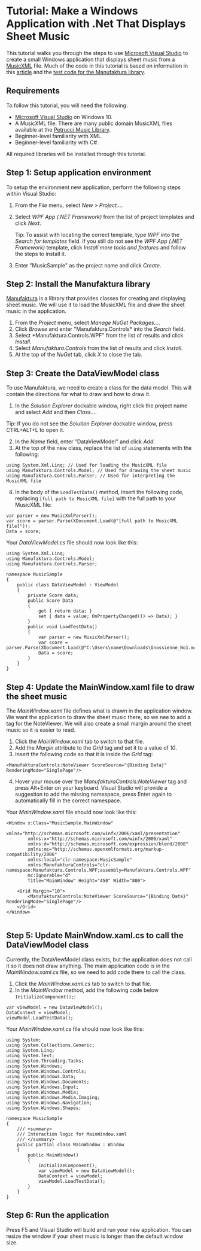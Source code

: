 # Tutorial: Make a Windows Application with .Net That Displays Sheet Music

This tutorial walks you through the steps to use [Microsoft Visual Studio](https://visualstudio.microsoft.com/) to create a small Windows application that displays sheet music from a [MusicXML](https://www.musicxml.com) file. Much of the code in this tutorial is based on information in this [article](http://manufaktura-controls.com/en-US/Articles/Display?id=2) and the [test code for the Manufaktura library](https://bitbucket.org/Ajcek/manufakturalibraries).

## Requirements

To follow this tutorial, you will need the following:

- [Microsoft Visual Studio](https://visualstudio.microsoft.com/) on Windows 10.
- A MusicXML file. There are many public domain MusicXML files available at the [Petrucci Music Library](https://imslp.org).
- Beginner-level familiarity with XML.
- Beginner-level familiarity with C#.

All required libraries will be installed through this tutorial.

## Step 1: Setup application environment

To setup the environment new application, perform the following steps within Visual Studio:

1. From the *File* menu, select *New* > *Project...*.
2. Select *WPF App (.NET Framework)* from the list of project templates and click *Next*.

   Tip: To assist with locating the correct template, type *WPF* into the *Search for templates* field. If you still do not see the *WPF App (.NET Framework)* template, click *Install more tools and features* and follow the steps to install it.

3. Enter "MusicSample" as the project name and click *Create*.

## Step 2: Install the Manufaktura library

[Manufaktura](http://manufaktura-controls.com/en-US/Home/) is a library that provides classes for creating and displaying sheet music. We will use it to load the MusicXML file and draw the sheet music in the application.

1. From the *Project* menu, select *Manage NuGet Packages...*.
2. Click *Browse* and enter "Manufaktura.Controls* into the *Search* field.
3. Select *Manufaktura.Controls.WPF" from the list of results and click *Install*.
4. Select *Manufaktura.Controls* from the list of results and click *Install*.
5. At the top of the *NuGet* tab, click *X* to close the tab.

## Step 3: Create the DataViewModel class

To use Manufaktura, we need to create a class for the data model. This will contain the directions for what to draw and how to draw it.

1. In the *Solution Explorer* dockable window, right click the project name and select *Add* and then *Class...*. 

  Tip: If you do not see the *Solution Explorer* dockable window, press CTRL+ALT+L to open it.

2. In the *Name* field, enter "DataViewModel" and click *Add*.
3. At the top of the new class, replace the list of `using` statements with the following:

```
using System.Xml.Linq; // Used for loading the MusicXML file
using Manufaktura.Controls.Model; // Used for drawing the sheet music
using Manufaktura.Controls.Parser; // Used for interpreting the MusicXML file
```

4. In the body of the `LoadTestData()` method, insert the following code, replacing `[full path to MusicXML file]` with the full path to your MusicXML file:

```
var parser = new MusicXmlParser();
var score = parser.Parse(XDocument.Load(@"[full path to MusicXML file]"));
Data = score;
```

Your *DataViewModel.cs* file should now look like this:

```
using System.Xml.Linq;
using Manufaktura.Controls.Model;
using Manufaktura.Controls.Parser;

namespace MusicSample
{
    public class DataViewModel : ViewModel
    {
        private Score data;
        public Score Data
        {
            get { return data; }
            set { data = value; OnPropertyChanged(() => Data); }
        }
        public void LoadTestData()
        {
            var parser = new MusicXmlParser();
            var score = parser.Parse(XDocument.Load(@"C:\Users\name\Downloads\Gnossienne_No1.musicxml"));
            Data = score;
        }
    }
}
```

## Step 4: Update the MainWindow.xaml file to draw the sheet music

The *MainWindow.xaml* file defines what is drawn in the application window. We want the application to draw the sheet music there, so we nee to add a tag for the NoteViewer. We will also create a small margin around the sheet music so it is easier to read.

1. Click the *MainWindow.xaml* tab to switch to that file.
2. Add the *Margin* attribute to the *Grid* tag and set it to a value of *10*.
3. Insert the following code so that it is inside the *Grid* tag:

```
<ManufakturaControls:NoteViewer ScoreSource="{Binding Data}" RenderingMode="SinglePage"/>
```

4. Hover your mouse over the *ManufakturaControls:NoteViewer* tag and press Alt+Enter on your keyboard. Visual Studio will provide a suggestion to add the missing namespace, press Enter again to automatically fill in the correct namespace.

Your *MainWindow.xaml* file should now look like this:

```
<Window x:Class="MusicSample.MainWindow"
        xmlns="http://schemas.microsoft.com/winfx/2006/xaml/presentation"
        xmlns:x="http://schemas.microsoft.com/winfx/2006/xaml"
        xmlns:d="http://schemas.microsoft.com/expression/blend/2008"
        xmlns:mc="http://schemas.openxmlformats.org/markup-compatibility/2006"
        xmlns:local="clr-namespace:MusicSample"
        xmlns:ManufakturaControls="clr-namespace:Manufaktura.Controls.WPF;assembly=Manufaktura.Controls.WPF"
        mc:Ignorable="d"
        Title="MainWindow" Height="450" Width="800">

    <Grid Margin="10">
        <ManufakturaControls:NoteViewer ScoreSource="{Binding Data}" RenderingMode="SinglePage"/>
    </Grid>
</Window>
    

```

## Step 5: Update MainWndow.xaml.cs to call the DataViewModel class

Currently, the DataViewModel class exists, but the application does not call it so it does not draw anything. The main application code is in the *MainWindow.xaml.cs* file, so we need to add code there to call the class.

1. Click the *MainWindow.xaml.cs* tab to switch to that file.
2. In the *MainWindow* method, add the following code below `InitializeComponent();`:

```
var viewModel = new DataViewModel();
DataContext = viewModel;
viewModel.LoadTestData();
```

Your *MainWindow.xaml.cs* file should now look like this:

```
using System;
using System.Collections.Generic;
using System.Linq;
using System.Text;
using System.Threading.Tasks;
using System.Windows;
using System.Windows.Controls;
using System.Windows.Data;
using System.Windows.Documents;
using System.Windows.Input;
using System.Windows.Media;
using System.Windows.Media.Imaging;
using System.Windows.Navigation;
using System.Windows.Shapes;

namespace MusicSample
{
    /// <summary>
    /// Interaction logic for MainWindow.xaml
    /// </summary>
    public partial class MainWindow : Window
    {
        public MainWindow()
        {
            InitializeComponent();
            var viewModel = new DataViewModel();
            DataContext = viewModel;
            viewModel.LoadTestData();
        }
    }
}
```

## Step 6: Run the application

Press F5 and Visual Studio will build and run your new application. You can resize the window if your sheet music is longer than the default window size. 



